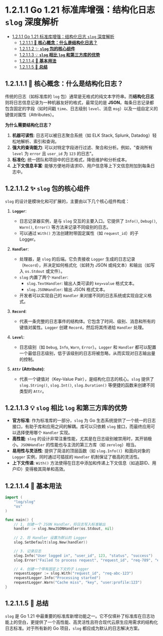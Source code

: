 # 1.2.1.1 Go 1.21 标准库增强：结构化日志 `slog` 深度解析

<!-- TOC START -->
- [1.2.1.1 Go 1.21 标准库增强：结构化日志 `slog` 深度解析](#1211-go-121-标准库增强结构化日志-slog-深度解析)
  - [1.2.1.1.1 🎯 **核心概念：什么是结构化日志？**](#12111--核心概念什么是结构化日志)
  - [1.2.1.1.2 ✨ **`slog` 包的核心组件**](#12112--slog-包的核心组件)
  - [1.2.1.1.3 💡 **`slog` 相比 `log` 和第三方库的优势**](#12113--slog-相比-log-和第三方库的优势)
  - [1.2.1.1.4 📝 **基本用法**](#12114--基本用法)
  - [1.2.1.1.5 🚀 **总结**](#12115--总结)
<!-- TOC END -->

## 1.2.1.1.1 🎯 **核心概念：什么是结构化日志？**

传统的日志（如标准库的 `log` 包）通常是无格式的纯文本字符串。而**结构化日志**则将日志信息记录为一种机器友好的格式，最常见的是 **JSON**。每条日志记录都包含固定的字段（如时间戳 `time`、日志级别 `level`、消息 `msg`）以及一组自定义的键值对属性（Attributes）。

**为什么需要结构化日志？**

1. **机器可读性**: 日志可以被日志聚合系统（如 ELK Stack, Splunk, Datadog）轻松地解析、索引和查询。
2. **强大的查询能力**: 可以对特定字段进行过滤、聚合和分析。例如，"查询所有 `level` 为 `error` 且 `user_id` 为 `123` 的日志"。
3. **标准化**: 统一团队和项目中的日志格式，降低维护和分析成本。
4. **上下文信息丰富**: 能够方便地将请求ID、用户信息等上下文信息附加到每条日志中。

## 1.2.1.1.2 ✨ **`slog` 包的核心组件**

`slog` 的设计是模块化和可扩展的，主要由以下几个核心组件构成：

1. **`Logger`**:
    - 日志记录器实例，是与 `slog` 交互的主要入口。它提供了 `Info()`, `Debug()`, `Warn()`, `Error()` 等方法来记录不同级别的日志。
    - 可以通过 `With()` 方法创建附带固定属性（如 `request_id`）的子 Logger。

2. **`Handler`**:
    - 处理器，是 `slog` 的后端。它负责接收 `Logger` 生成的日志记录（`Record`），并决定如何格式化（如转为 JSON 或纯文本）和输出（如写入 `os.Stdout` 或文件）。
    - `slog` 内置了两个 `Handler`:
        - `slog.TextHandler`: 输出人类可读的 `key=value` 格式文本。
        - `slog.JSONHandler`: 输出 JSON 格式文本。
    - 开发者可以实现自己的 `Handler` 来对接不同的日志系统或实现自定义格式。

3. **`Record`**:
    - 代表一条完整的日志事件的结构体。它包含了时间、级别、消息和所有的键值对属性。`Logger` 创建 `Record`，然后将其传递给 `Handler` 处理。

4. **`Level`**:
    - 日志级别（如 `Debug`, `Info`, `Warn`, `Error`）。`Logger` 和 `Handler` 都可以配置一个最低日志级别，低于该级别的日志将被忽略，从而实现对日志输出量的控制。

5. **`Attr` (Attribute)**:
    - 代表一个键值对（Key-Value Pair），是结构化日志的核心。`slog` 提供了 `slog.String()`, `slog.Int()`, `slog.Duration()` 等便捷的函数来创建不同类型的 `Attr`。

## 1.2.1.1.3 💡 **`slog` 相比 `log` 和第三方库的优势**

- **官方标准**: 作为标准库的一部分，`slog` 为 Go 生态系统提供了一个统一的日志接口，有助于库和应用之间的解耦。库可以只依赖 `slog` 接口，而最终应用可以选择使用哪个 `Handler` 实现。
- **高性能**: `slog` 的设计非常注重性能，尤其是在日志级别被禁用时，其开销极小。`JSONHandler` 的性能也与主流的第三方库（如 `zerolog`）相当。
- **易用性与灵活性**: 提供了简洁的顶层函数（如 `slog.Info()`）和面向对象的 `Logger` 实例，同时通过可插拔的 `Handler` 机制保证了极高的灵活性。
- **上下文传递**: `With()` 方法使得在日志中添加和传递上下文信息（如追踪ID、用户ID）变得极其简单和高效。

## 1.2.1.1.4 📝 **基本用法**

```go
import (
    "log/slog"
    "os"
)

func main() {
    // 1. 创建一个 JSON Handler，将日志写入标准输出
    handler := slog.NewJSONHandler(os.Stdout, nil)
    
    // 2. 将 Handler 设置为默认的 Logger
    slog.SetDefault(slog.New(handler))

    // 3. 记录日志
    slog.Info("User logged in", "user_id", 123, "status", "success")
    slog.Error("Failed to process request", "request_id", "req-789", "error", "database connection failed")

    // 4. 创建一个带有固定上下文的子 Logger
    requestLogger := slog.With("request_id", "req-abc-123")
    requestLogger.Info("Processing started")
    requestLogger.Warn("Cache miss", "key", "user:profile:123")
}
```

## 1.2.1.1.5 🚀 **总结**

`slog` 是 Go 1.21 中最重要的标准库新增功能之一。它不仅填补了标准库在日志功能上的空白，更提供了一个高性能、高灵活性且符合现代云原生应用需求的结构化日志标准。对于所有新的 Go 项目，`slog` 都应成为默认的日志解决方案。
